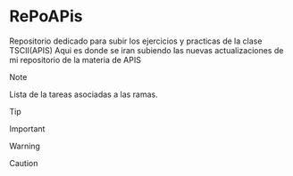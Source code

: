 # RePoAPis
Repositorio dedicado para subir los ejercicios y practicas de la clase TSCII(APIS)
Aqui es donde se iran subiendo las nuevas actualizaciones de mi repositorio de la materia de APIS
>[!NOTE]
>Lista de la tareas asociadas a las ramas.

>[!TIP]
>

>[!IMPORTANT]
>

>[!WARNING]
>

>[!CAUTION]
>
